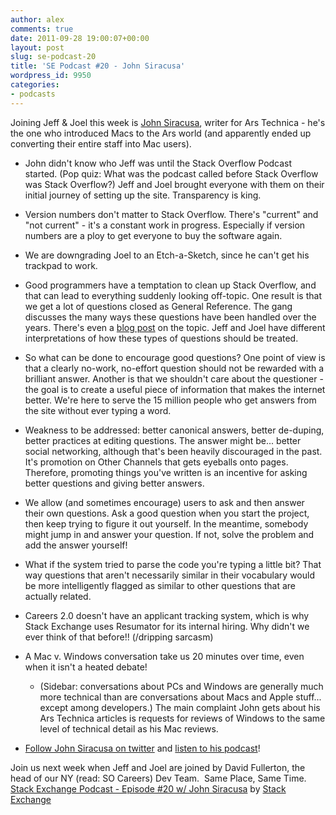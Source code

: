 ```yaml
---
author: alex
comments: true
date: 2011-09-28 19:00:07+00:00
layout: post
slug: se-podcast-20
title: 'SE Podcast #20 - John Siracusa'
wordpress_id: 9950
categories:
- podcasts
---
```


Joining Jeff & Joel this week is [John Siracusa](http://arstechnica.com/author/john-siracusa/), writer for Ars Technica - he's the one who introduced Macs to the Ars world (and apparently ended up converting their entire staff into Mac users).



	
  * John didn't know who Jeff was until the Stack Overflow Podcast started. (Pop quiz: What was the podcast called before Stack Overflow was Stack Overflow?) Jeff and Joel brought everyone with them on their initial journey of setting up the site. Transparency is king.

	
  * Version numbers don't matter to Stack Overflow. There's "current" and "not current" - it's a constant work in progress. Especially if version numbers are a ploy to get everyone to buy the software again.

	
  * We are downgrading Joel to an Etch-a-Sketch, since he can't get his trackpad to work.

	
  * Good programmers have a temptation to clean up Stack Overflow, and that can lead to everything suddenly looking off-topic. One result is that we get a lot of questions closed as General Reference. The gang discusses the many ways these questions have been handled over the years. There's even a [blog post](../2011/02/are-some-questions-too-simple/) on the topic. Jeff and Joel have different interpretations of how these types of questions should be treated.

	
  * So what can be done to encourage good questions? One point of view is that a clearly no-work, no-effort question should not be rewarded with a brilliant answer. Another is that we shouldn't care about the questioner - the goal is to create a useful piece of information that makes the internet better. We're here to serve the 15 million people who get answers from the site without ever typing a word.

	
  * Weakness to be addressed: better canonical answers, better de-duping, better practices at editing questions. The answer might be... better social networking, although that's been heavily discouraged in the past. It's promotion on Other Channels that gets eyeballs onto pages. Therefore, promoting things you've written is an incentive for asking better questions and giving better answers.

	
  * We allow (and sometimes encourage) users to ask and then answer their own questions. Ask a good question when you start the project, then keep trying to figure it out yourself. In the meantime, somebody might jump in and answer your question. If not, solve the problem and add the answer yourself!

	
  * What if the system tried to parse the code you're typing a little bit? That way questions that aren't necessarily similar in their vocabulary would be more intelligently flagged as similar to other questions that are actually related.

	
  * Careers 2.0 doesn't have an applicant tracking system, which is why Stack Exchange uses Resumator for its internal hiring. Why didn't we ever think of that before!! (/dripping sarcasm)

	
  * A Mac v. Windows conversation take us 20 minutes over time, even when it isn't a heated debate!


	
    * (Sidebar: conversations about PCs and Windows are generally much more technical than are conversations about Macs and Apple stuff... except among developers.) The main complaint John gets about his Ars Technica articles is requests for reviews of Windows to the same level of technical detail as his Mac reviews.


	
  * [Follow John Siracusa on twitter](http://twitter.com/siracusa) and [listen to his podcast](http://5by5.tv/hypercritical)!


Join us next week when Jeff and Joel are joined by David Fullerton, the head of our NY (read: SO Careers) Dev Team.  Same Place, Same Time.
[Stack Exchange Podcast - Episode #20 w/ John Siracusa](http://soundcloud.com/stack-exchange/stack-exchange-podcast-20) by [Stack Exchange](http://soundcloud.com/stack-exchange)
